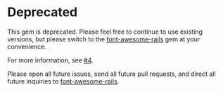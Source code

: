 # Deprecated

This gem is deprecated. Please feel free to continue to use existing versions, but please switch to the [font-awesome-rails][newgem] gem at your convenience.

For more information, see [#4](https://github.com/balexand/font_awesome/issues/4).

Please open all future issues, send all future pull requests, and direct all future inquiries to [font-awesome-rails][newgem].

[newgem]: https://github.com/bokmann/font-awesome-rails
